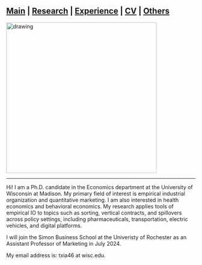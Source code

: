 ## [Main](https://tx58.github.io/) | [Research](/research.html) | [Experience](/experience.html) | [CV](/cv/cv_tianli.pdf) | [Others](/others.html)


<img src="/images/tianli-xia2.jpg" alt="drawing" width="400"/>

* * *

Hi! I am a Ph.D. candidate in the Economics department at the University of Wisconsin at Madison. My primary field of interest is empirical industrial organization and quantitative marketing. I am also interested in health economics and behavioral economics. My research applies tools of empirical IO to topics such as sorting, vertical contracts, and spillovers across policy settings, including pharmaceuticals, transportation, electric vehicles, and digital platforms.

<!-- I will be on the job market in the 2023-24 and am available for interviews. -->
I will join the Simon Business School at the Univeristy of Rochester as an Assistant Professor of Marketing in July 2024.
<!-- [comment]: <> (I will be on the job market in the 2023-24 and am available for interviews, including at the ASSA 2024 Annual Meeting on January 6-8, 2024.) -->

<!-- My main advisor is [Panle Barwick](https://www.pbarwick.org/). -->

My email address is: txia46 at wisc.edu.